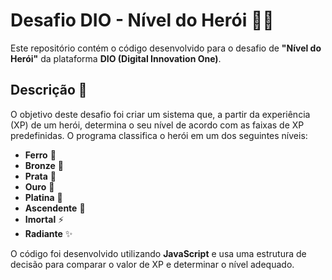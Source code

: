 # Desafio DIO - Nível do Herói 🦸‍♂️

Este repositório contém o código desenvolvido para o desafio de **"Nível do Herói"** da plataforma **DIO (Digital Innovation One)**.

## Descrição 📝

O objetivo deste desafio foi criar um sistema que, a partir da experiência (XP) de um herói, determina o seu nível de acordo com as faixas de XP predefinidas. O programa classifica o herói em um dos seguintes níveis:

- **Ferro** 🏅
- **Bronze** 🥉
- **Prata** 🥈
- **Ouro** 🥇
- **Platina** 💎
- **Ascendente** 🌟
- **Imortal** ⚡
- **Radiante** ✨

O código foi desenvolvido utilizando **JavaScript** e usa uma estrutura de decisão para comparar o valor de XP e determinar o nível adequado.
